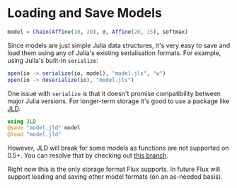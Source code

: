 # Loading and Save Models

```julia
model = Chain(Affine(10, 20), σ, Affine(20, 15), softmax)
```

Since models are just simple Julia data structures, it's very easy to save and load them using any of Julia's existing serialisation formats. For example, using Julia's built-in `serialize`:

```julia
open(io -> serialize(io, model), "model.jls", "w")
open(io -> deserialize(io), "model.jls")
```

One issue with `serialize` is that it doesn't promise compatibility between major Julia versions. For longer-term storage it's good to use a package like [JLD](https://github.com/JuliaIO/JLD.jl).

```julia
using JLD
@save "model.jld" model
@load "model.jld"
```

However, JLD will break for some models as functions are not supported on 0.5+. You can resolve that by checking out [this branch](https://github.com/JuliaIO/JLD.jl/pull/137).

Right now this is the only storage format Flux supports. In future Flux will support loading and saving other model formats (on an as-needed basis).

